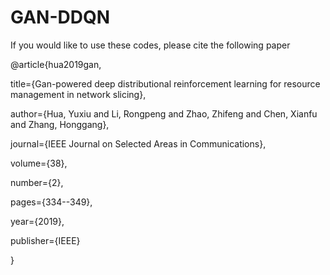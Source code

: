 # GAN-DDQN
If you would like to use these codes, please cite the following paper 

@article{hua2019gan,

  title={Gan-powered deep distributional reinforcement learning for resource management in network slicing},
  
  author={Hua, Yuxiu and Li, Rongpeng and Zhao, Zhifeng and Chen, Xianfu and Zhang, Honggang},
  
  journal={IEEE Journal on Selected Areas in Communications},
  
  volume={38},
  
  number={2},
  
  pages={334--349},
  
  year={2019},
  
  publisher={IEEE}
  
}
